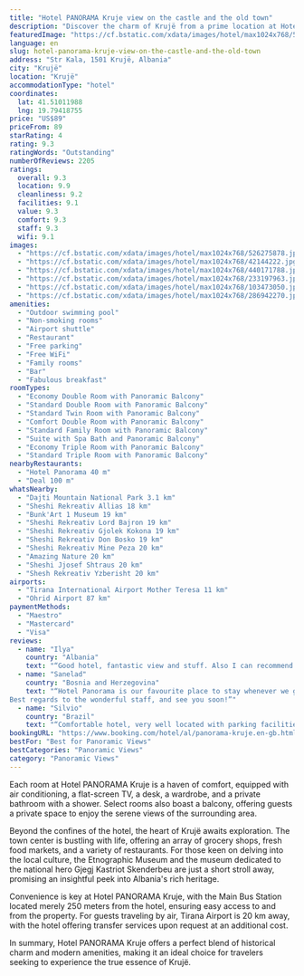 ```yaml
---
title: "Hotel PANORAMA Kruje view on the castle and the old town"
description: "Discover the charm of Krujë from a prime location at Hotel PANORAMA Kruje, where modern comforts meet the rich history of this captivating town."
featuredImage: "https://cf.bstatic.com/xdata/images/hotel/max1024x768/526275878.jpg?k=d776ab9d9eb1cd5bd5e7968d9fc342d25c6eaf24b536b42a906309842f15f9c0&o=&hp=1"
language: en
slug: hotel-panorama-kruje-view-on-the-castle-and-the-old-town
address: "Str Kala, 1501 Krujë, Albania"
city: "Krujë"
location: "Krujë"
accommodationType: "hotel"
coordinates:
  lat: 41.51011988
  lng: 19.79418755
price: "US$89"
priceFrom: 89
starRating: 4
rating: 9.3
ratingWords: "Outstanding"
numberOfReviews: 2205
ratings:
  overall: 9.3
  location: 9.9
  cleanliness: 9.2
  facilities: 9.1
  value: 9.3
  comfort: 9.3
  staff: 9.3
  wifi: 9.1
images:
  - "https://cf.bstatic.com/xdata/images/hotel/max1024x768/526275878.jpg?k=d776ab9d9eb1cd5bd5e7968d9fc342d25c6eaf24b536b42a906309842f15f9c0&o=&hp=1"
  - "https://cf.bstatic.com/xdata/images/hotel/max1024x768/42144222.jpg?k=6ce19db5550c41d93e337b139d12b528dc3970e7877f88a63d65bab118dccd89&o=&hp=1"
  - "https://cf.bstatic.com/xdata/images/hotel/max1024x768/440171788.jpg?k=c62d72f71d87a99b0c98afb5394c3e833e442770fae65a585e510fb5d1cc907b&o=&hp=1"
  - "https://cf.bstatic.com/xdata/images/hotel/max1024x768/233197963.jpg?k=d30cca02c4995c67609069426443333d6685218600cef1deded3420d498285e3&o=&hp=1"
  - "https://cf.bstatic.com/xdata/images/hotel/max1024x768/103473050.jpg?k=a60482efc69c4e0b5d8103d42a1e142c21495cef0b2e6ce9a2284b6f9e5ea0c8&o=&hp=1"
  - "https://cf.bstatic.com/xdata/images/hotel/max1024x768/286942270.jpg?k=49d53283fa6bd50e188f814529d8056beb4965f4a0b296882f3907c4c33903cc&o=&hp=1"
amenities:
  - "Outdoor swimming pool"
  - "Non-smoking rooms"
  - "Airport shuttle"
  - "Restaurant"
  - "Free parking"
  - "Free WiFi"
  - "Family rooms"
  - "Bar"
  - "Fabulous breakfast"
roomTypes:
  - "Economy Double Room with Panoramic Balcony"
  - "Standard Double Room with Panoramic Balcony"
  - "Standard Twin Room with Panoramic Balcony"
  - "Comfort Double Room with Panoramic Balcony"
  - "Standard Family Room with Panoramic Balcony"
  - "Suite with Spa Bath and Panoramic Balcony"
  - "Economy Triple Room with Panoramic Balcony"
  - "Standard Triple Room with Panoramic Balcony"
nearbyRestaurants:
  - "Hotel Panorama 40 m"
  - "Deal 100 m"
whatsNearby:
  - "Dajti Mountain National Park 3.1 km"
  - "Sheshi Rekreativ Allias 18 km"
  - "Bunk'Art 1 Museum 19 km"
  - "Sheshi Rekreativ Lord Bajron 19 km"
  - "Sheshi Rekreativ Gjolek Kokona 19 km"
  - "Sheshi Rekreativ Don Bosko 19 km"
  - "Sheshi Rekreativ Mine Peza 20 km"
  - "Amazing Nature 20 km"
  - "Sheshi Jjosef Shtraus 20 km"
  - "Shesh Rekreativ Yzberisht 20 km"
airports:
  - "Tirana International Airport Mother Teresa 11 km"
  - "Ohrid Airport 87 km"
paymentMethods:
  - "Maestro"
  - "Mastercard"
  - "Visa"
reviews:
  - name: "Ilya"
    country: "Albania"
    text: "“Good hotel, fantastic view and stuff. Also I can recommend hotel’s restaurant, where we have my wife birthday. Rooms is good for families, but bit small and furniture is old. General all is great.”"
  - name: "Sanelad"
    country: "Bosnia and Herzegovina"
    text: "“Hotel Panorama is our favourite place to stay whenever we go to Albania, for the last 10 years. They are keeping their quality on high level, always improving something.
Best regards to the wonderful staff, and see you soon!”"
  - name: "Silvio"
    country: "Brazil"
    text: "“Comfortable hotel, very well located with parking facilities, restaurant and kind staff. Very nice view from the balcony.”"
bookingURL: "https://www.booking.com/hotel/al/panorama-kruje.en-gb.html?aid=8035640"
bestFor: "Best for Panoramic Views"
bestCategories: "Panoramic Views"
category: "Panoramic Views"
---
```


Each room at Hotel PANORAMA Kruje is a haven of comfort, equipped with air conditioning, a flat-screen TV, a desk, a wardrobe, and a private bathroom with a shower. Select rooms also boast a balcony, offering guests a private space to enjoy the serene views of the surrounding area.

Beyond the confines of the hotel, the heart of Krujë awaits exploration. The town center is bustling with life, offering an array of grocery shops, fresh food markets, and a variety of restaurants. For those keen on delving into the local culture, the Etnographic Museum and the museum dedicated to the national hero Gjegj Kastriot Skenderbeu are just a short stroll away, promising an insightful peek into Albania's rich heritage.

Convenience is key at Hotel PANORAMA Kruje, with the Main Bus Station located merely 250 meters from the hotel, ensuring easy access to and from the property. For guests traveling by air, Tirana Airport is 20 km away, with the hotel offering transfer services upon request at an additional cost.

In summary, Hotel PANORAMA Kruje offers a perfect blend of historical charm and modern amenities, making it an ideal choice for travelers seeking to experience the true essence of Krujë.